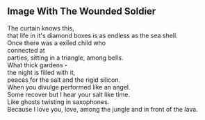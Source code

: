 Image With The Wounded Soldier
------------------------------
The curtain knows this,  
that life in it's diamond boxes is as endless as the sea shell.  
Once there was a exiled child who  
connected at  
parties, sitting in a triangle, among bells.  
What thick gardens -  
the night is filled with it,  
peaces for the salt and the rigid silicon.  
When you divulge performed like an angel.  
Some recover but I hear your salt like time.  
Like ghosts twisting in saxophones.  
Because I love you, love, among the jungle and in front of the lava.  
